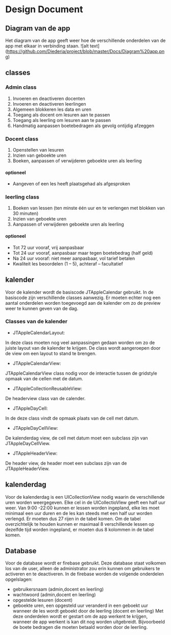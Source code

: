 # Design Document

## Diagram van de app
Het diagram van de app geeft weer hoe de verschillende onderdelen van de app met elkaar in verbinding staan. 
![alt text] (https://github.com/Diederia/project/blob/master/Docs/Diagram%20app.png)

## classes
### Admin class
1.	Invoeren en deactiveren docenten
2.	Invoeren en deactiveren leerlingen
3.	Algemeen blokkeren les data en uren
4.	Toegang als docent om lesuren aan te passen
5.	Toegang als leerling om lesuren aan te passen
6. Handmatig aanpassen boetebedragen als gevolg ontijdig afzeggen

### Docent class
1.  Openstellen van lesuren
2.	Inzien van geboekte uren
3.	Boeken, aanpassen of verwijderen geboekte uren als leerling

#### optioneel
*	Aangeven of een les heeft plaatsgehad als afgesproken

### leerling class
1.	Boeken van lessen (ten minste één uur en te verlengen met blokken van 30 minuten)
2.	Inzien van geboekte uren
3.	Aanpassen of verwijderen geboekte uren als leerling

#### optioneel
*	Tot 72 uur vooraf, vrij aanpasbaar
*	Tot 24 uur vooraf, aanpasbaar maar tegen boetebedrag (half geld)
*	Na 24 uur vooraf: niet meer aanpasbaar, vol tarief betalen
*	Kwaliteit les beoordelen (1 – 5), achteraf – facultatief

## kalender
Voor de kalender wordt de basiscode JTAppleCalendar gebruikt. In de basiscode zijn verschillende classes aanwezig. Er moeten echter nog een aantal onderdelen worden toegevoegd aan de kalender om zo de preview weer te kunnen geven van de dag.
### Classes van de kalender
* JTAppleCalendarLayout:

In deze class moeten nog veel aanpassingen gedaan worden om zo de juiste layout van de kalender te krijgen. De class wordt aangeroepen door de view om een layout to stand te brengen.

* JTAppleCalendarView:

JTAppleCalendarView class nodig voor de interactie tussen de gridstyle opmaak van de cellen met de datum.

* JTAppleCollectionReusableView:

De headerview class van de calender.

* JTAppleDayCell:

In de deze class vindt de opmaak plaats van de cell met datum.

* JTAppleDayCellView:

De kalenderdag view, de cell met datum moet een subclass zijn van JTAppleDayCellView.

* JTAppleHeaderView:

De header view, de header moet een subclass zijn van de JTAppleHeaderView.

## kalenderdag
Voor de kalenderdag is een UICollectionView nodig waarin de verschillende uren worden weergegeven. Elke cel in de UICollectioVIew geeft een half uur weer. Van 9:00 -22:00 kunnen er lessen worden ingepland, elke les moet minimaal een uur duren en de les kan steeds met een half uur worden verlengd.  Er moeten dus 27 rijen in de tabel komen. Om de tabel overzichtelijk te houden kunnen er maximaal 8 verschillende lessen op dezelfde tijd worden ingepland, er moeten dus 8 kolommen in de tabel komen. 

## Database
Voor de database wordt er firebase gebruikt. Deze database staat volkomen los van de user, alleen de administrator zou erin kunnen om gebruikers te activeren en te deactiveren. 
In de firebase worden de volgende onderdelen opgelslagen:
* gebruikersnaam (admin,docent en leerling)
* wachtwoord (admin,docent en leerling)
* opgestelde lesuren (docent)
* geboekte uren, een opgesteld uur veranderd in een geboekt uur wanneer de les wordt geboekt door de leerling (docent en leerling)
Met deze onderdelen wordt er gestart om de app werkent te krijgen, wanneer de app werkent is kan dit nog worden uitgebreidt. Bijvoorbeeld de boete bedragen die moeten betaald worden door de leerling.
